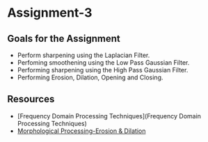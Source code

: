 # Assignment-3

## Goals for the Assignment
- Perform sharpening using the Laplacian Filter.
- Perfoming smoothening using the Low Pass Gaussian Filter.
- Performing sharpening using the High Pass Gaussian Filter.
- Performing Erosion, Dilation, Opening and Closing.

## Resources
- [Frequency Domain Processing Techniques](Frequency Domain Processing Techniques)
- [Morphological Processing-Erosion & Dilation](https://www.youtube.com/watch?v=7-FZBgrW4RE)
